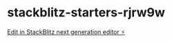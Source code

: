 # stackblitz-starters-rjrw9w

[Edit in StackBlitz next generation editor ⚡️](https://stackblitz.com/~/github.com/MaxxStyle23/stackblitz-starters-rjrw9w)